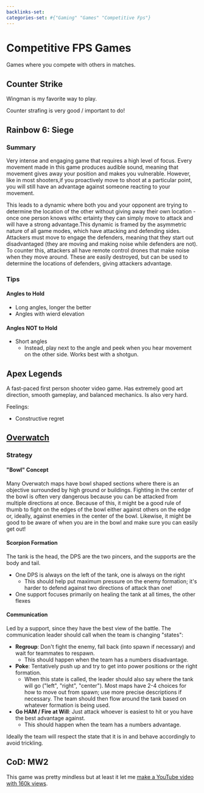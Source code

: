 ```yaml
---
backlinks-set: 
categories-set: #{"Gaming" "Games" "Competitive Fps"}
---
```

# Competitive FPS Games

Games where you compete with others in matches.

## Counter Strike

Wingman is my favorite way to play.

Counter strafing is very good / important to do!

## Rainbow 6: Siege

### Summary

Very intense and engaging game that requires a high level of focus.
Every movement made in this game produces audible sound, meaning that movement
gives away your position and makes you vulnerable.
However, like in most shooters,if you proactively move to shoot at a particular
point, you will still have an advantage against someone reacting to your
movement.

This leads to a dynamic where both you and your opponent are trying to determine
the location of the other without giving away their own location - once one
person knows withc ertainty they can simply move to attack and will have a strong
advantage.This dynamic is framed by the asymmetric nature of all game modes,
which have attacking and defending sides.
Attackers must move to engage the defenders, meaning that they start out
disadvantaged (they are moving and making noise while defenders are not).
To counter this, attackers all have remote control drones that make noise when
they move around.
These are easily destroyed, but can be used to determine the locations of
defenders, giving attackers advantage.

### Tips

#### Angles to Hold

 - Long angles, longer the better
 - Angles with wierd elevation

#### Angles NOT to Hold

 - Short angles
     - Instead, play next to the angle and peek when you hear movement on the
       other side.
       Works best with a shotgun.

## Apex Legends

A fast-paced first person shooter video game.
Has extremely good art direction, smooth gameplay, and balanced mechanics.
Is also very hard.

Feelings: 

  - Constructive regret

## [Overwatch](https://en.wikipedia.org/wiki/Overwatch_(video_game%29))

### Strategy

#### "Bowl" Concept

Many Overwatch maps have bowl shaped sections where there is an objective
surrounded by high ground or buildings.
Fighting in the center of the bowl is often very dangerous because you can be
attacked from multiple directions at once.
Because of this, it might be a good rule of thumb to fight on the edges of the
bowl either against others on the edge or, ideally, against enemies in the
center of the bowl.
Likewise, it might be good to be aware of when you are in the bowl and make sure
you can easily get out!

#### Scorpion Formation

The tank is the head, the DPS are the two pincers, and the supports are the body and tail.

 - One DPS is always on the left of the tank, one is always on the right
     - This should help put maximum pressure on the enemy formation; it's harder
       to defend against two directions of attack than one!
 - One support focuses primarily on healing the tank at all times, the other flexes

#### Communication

Led by a support, since they have the best view of the battle.
The communication leader should call when the team is changing "states":

 - **Regroup**: Don't fight the enemy, fall back (into spawn if necessary) and
   wait for teammates to respawn.
     - This should happen when the team has a numbers disadvantage.
 - **Poke**: Tentatively push up and try to get into power positions or the right formation.
     - When this state is called, the leader should also say where the tank will go ("left",
       "right", "center").  Most maps have 2-4 choices for how to move out from spawn; use
       more precise descriptions if necessary. The team should then flow around the tank
       based on whatever formation is being used. 
 - **Go HAM / Fire at Will**: Just attack whoever is easiest to hit or you have
   the best advantage against.
     - This should happen when the team has a numbers advantage.

Ideally the team will respect the state that it is in and behave accordingly to avoid trickling.

## CoD: MW2

This game was pretty mindless but at least it let me [make a YouTube video with
160k
views](https://www.youtube.com/watch?v=fx1vtMZCFvI&ab_channel=s1lentProtector).
